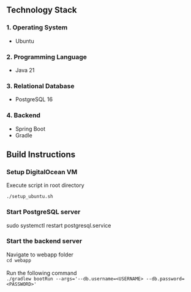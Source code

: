 ## Technology Stack

### 1. Operating System
* Ubuntu
### 2. Programming Language
* Java 21
### 3. Relational Database
* PostgreSQL 16
### 4. Backend
* Spring Boot
* Gradle

## Build Instructions

### Setup DigitalOcean VM
Execute script in root directory

`./setup_ubuntu.sh`

### Start PostgreSQL server
sudo systemctl restart postgresql.service

### Start the backend server
Navigate to webapp folder<br>
`cd webapp`<br><br>
Run the following command<br>
`./gradlew bootRun --args='--db.username=<USERNAME> --db.password=<PASSWORD>'`

